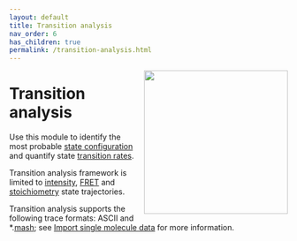 ```yaml
---
layout: default
title: Transition analysis
nav_order: 6
has_children: true
permalink: /transition-analysis.html
---
```


<img src="assets/images/logos/logo-transition-analysis.png" width="260" style="float:right; margin-left: 15px;"/>

# Transition analysis

Use this module to identify the most probable <u>state configuration</u> and quantify state <u>transition rates</u>.

Transition analysis framework is limited to <u>intensity</u>, <u>FRET</u> and <u>stoichiometry</u> state trajectories.

Transition analysis supports the following trace formats: ASCII and 
*.[<u>mash</u>](output-files/mash-mash-project.html); see 
[Import single molecule data](transition-analysis/workflow.html#import-single-molecule-data) for more information.